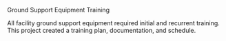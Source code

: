 Ground Support Equipment Training

All facility ground support equipment required initial and recurrent training.  This project created a training plan, documentation, and schedule.